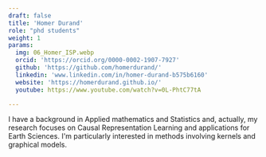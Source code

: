 ```yaml
---
draft: false
title: 'Homer Durand'
role: "phd students"
weight: 1
params:
  img: 06_Homer_ISP.webp
  orcid: 'https://orcid.org/0000-0002-1907-7927'
  github: 'https://github.com/homerdurand/'
  linkedin: 'www.linkedin.com/in/homer-durand-b575b6160'
  website: 'https://homerdurand.github.io/'
  youtube: https://www.youtube.com/watch?v=0L-PhtC77tA

---
```


I have a background in Applied mathematics and Statistics and, actually, my research focuses on Causal Representation Learning and applications for Earth Sciences. I'm particularly interested in methods involving kernels and graphical models.
